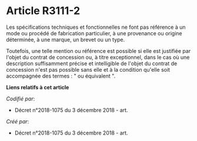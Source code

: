 # Article R3111-2

Les spécifications techniques et fonctionnelles ne font pas référence à un mode ou procédé de fabrication particulier, à une
provenance ou origine déterminée, à une marque, un brevet ou un type. 

Toutefois, une telle mention ou référence est possible si elle est justifiée par l'objet du contrat de concession ou, à titre
exceptionnel, dans le cas où une description suffisamment précise et intelligible de l'objet du contrat de concession n'est
pas possible sans elle et à la condition qu'elle soit accompagnée des termes : " ou équivalent ".

**Liens relatifs à cet article**

_Codifié par_:

  - Décret n°2018-1075 du 3 décembre 2018 - art.

_Créé par_:

  - Décret n°2018-1075 du 3 décembre 2018 - art.
